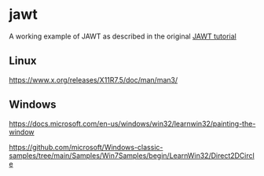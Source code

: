 # jawt

A working example of JAWT as described in the original [JAWT tutorial](https://docs.oracle.com/javase/9/docs/specs/AWT_Native_Interface.html)


## Linux

https://www.x.org/releases/X11R7.5/doc/man/man3/

## Windows

https://docs.microsoft.com/en-us/windows/win32/learnwin32/painting-the-window

https://github.com/microsoft/Windows-classic-samples/tree/main/Samples/Win7Samples/begin/LearnWin32/Direct2DCircle